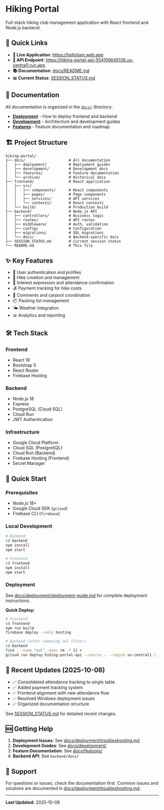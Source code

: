 # Hiking Portal

Full-stack hiking club management application with React frontend and Node.js backend.

## 🚀 Quick Links

- **📱 Live Application**: https://helloliam.web.app
- **🔧 API Endpoint**: https://hiking-portal-api-554106646136.us-central1.run.app
- **📚 Documentation**: [docs/README.md](docs/README.md)
- **📊 Current Status**: [SESSION_STATUS.md](SESSION_STATUS.md)

## 📖 Documentation

All documentation is organized in the [`docs/`](docs/) directory:

- **[Deployment](docs/deployment/)** - How to deploy frontend and backend
- **[Development](docs/development/)** - Architecture and development guides  
- **[Features](docs/features/)** - Feature documentation and roadmap

## 🏗️ Project Structure

```
hiking-portal/
├── docs/                    # All documentation
│   ├── deployment/          # Deployment guides
│   ├── development/         # Development docs
│   ├── features/            # Feature documentation
│   └── archive/             # Historical docs
├── frontend/                # React application
│   ├── src/
│   │   ├── components/      # React components
│   │   ├── pages/           # Page components
│   │   ├── services/        # API services
│   │   └── contexts/        # React contexts
│   └── build/               # Production build
├── backend/                 # Node.js API
│   ├── controllers/         # Business logic
│   ├── routes/              # API routes
│   ├── middleware/          # Auth, validation
│   ├── config/              # Configuration
│   ├── migrations/          # SQL migrations
│   └── docs/                # Backend-specific docs
├── SESSION_STATUS.md        # Current session status
└── README.md                # This file
```

## ✨ Key Features

- 👥 User authentication and profiles
- 🥾 Hike creation and management
- 📝 Interest expression and attendance confirmation
- 💰 Payment tracking for hike costs
- 💬 Comments and carpool coordination
- 📦 Packing list management
- 🌤️ Weather integration
- 📊 Analytics and reporting

## 🛠️ Tech Stack

### Frontend
- React 18
- Bootstrap 5
- React Router
- Firebase Hosting

### Backend
- Node.js 18
- Express
- PostgreSQL (Cloud SQL)
- Cloud Run
- JWT Authentication

### Infrastructure
- Google Cloud Platform
- Cloud SQL (PostgreSQL)
- Cloud Run (Backend)
- Firebase Hosting (Frontend)
- Secret Manager

## 🚀 Quick Start

### Prerequisites
- Node.js 18+
- Google Cloud SDK (`gcloud`)
- Firebase CLI (`firebase`)

### Local Development

```bash
# Backend
cd backend
npm install
npm start

# Frontend
cd frontend
npm install
npm start
```

### Deployment

See [docs/deployment/deployment-guide.md](docs/deployment/deployment-guide.md) for complete deployment instructions.

**Quick Deploy:**

```bash
# Frontend
cd frontend
npm run build
firebase deploy --only hosting

# Backend (after removing nul files!)
cd backend
find . -name "nul" -exec rm -f {} +
gcloud run deploy hiking-portal-api --source . --region us-central1 [...]
```

## 📝 Recent Updates (2025-10-08)

- ✅ Consolidated attendance tracking to single table
- ✅ Added payment tracking system
- ✅ Frontend alignment with new attendance flow
- ✅ Resolved Windows deployment issues
- ✅ Organized documentation structure

See [SESSION_STATUS.md](SESSION_STATUS.md) for detailed recent changes.

## 🆘 Getting Help

1. **Deployment Issues**: See [docs/deployment/troubleshooting.md](docs/deployment/troubleshooting.md)
2. **Development Guides**: See [docs/development/](docs/development/)
3. **Feature Documentation**: See [docs/features/](docs/features/)
4. **Backend API**: See `backend/docs/`

## 📧 Support

For questions or issues, check the documentation first. Common issues and solutions are documented in [docs/deployment/troubleshooting.md](docs/deployment/troubleshooting.md).

---

**Last Updated:** 2025-10-08
